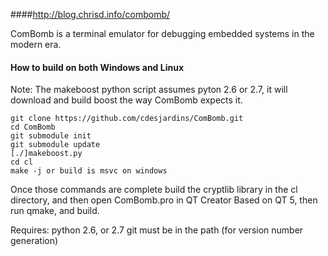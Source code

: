 ####http://blog.chrisd.info/combomb/

ComBomb is a terminal emulator for debugging embedded systems in the modern era.

#### How to build on both Windows and Linux

Note: The makeboost python script assumes pyton 2.6 or 2.7, it will download and build boost the way ComBomb expects it.
```
git clone https://github.com/cdesjardins/ComBomb.git
cd ComBomb
git submodule init
git submodule update
[./]makeboost.py
cd cl
make -j or build is msvc on windows
```

Once those commands are complete build the cryptlib library in the cl directory, and then open ComBomb.pro in QT Creator Based on QT 5, then run qmake, and build.

Requires:
python 2.6, or 2.7
git must be in the path (for version number generation)


